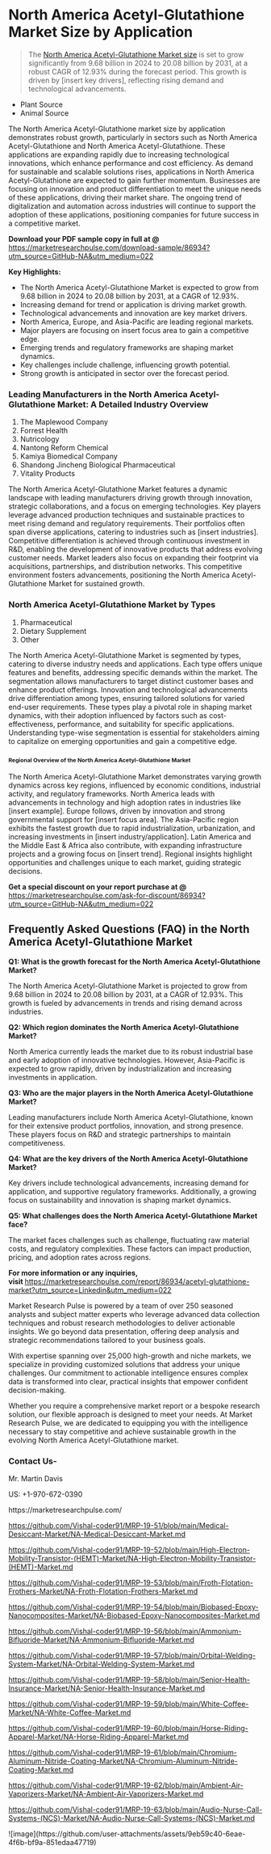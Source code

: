 <h1>North America Acetyl-Glutathione Market&nbsp;Size by Application</h1><blockquote><p>The <a href="https://marketresearchpulse.com/download-sample/86934?utm_source=GitHub-NA&amp;utm_medium=022">North America Acetyl-Glutathione Market size</a> is set to grow significantly from 9.68 billion in 2024 to 20.08 billion by 2031, at a robust CAGR of 12.93% during the forecast period. This growth is driven by [insert key drivers], reflecting rising demand and technological advancements.</p></blockquote><ul><li>Plant Source<li> Animal Source</li></ul><p>The North America Acetyl-Glutathione market size by application demonstrates robust growth, particularly in sectors such as North America Acetyl-Glutathione and North America Acetyl-Glutathione. These applications are expanding rapidly due to increasing technological innovations, which enhance performance and cost efficiency. As demand for sustainable and scalable solutions rises, applications in North America Acetyl-Glutathione are expected to gain further momentum. Businesses are focusing on innovation and product differentiation to meet the unique needs of these applications, driving their market share. The ongoing trend of digitalization and automation across industries will continue to support the adoption of these applications, positioning companies for future success in a competitive market.</p><p><strong>Download your PDF sample copy in full at @ </strong><a href="https://marketresearchpulse.com/download-sample/86934?utm_source=GitHub-NA&amp;utm_medium=022">https://marketresearchpulse.com/download-sample/86934?utm_source=GitHub-NA&amp;utm_medium=022</a></p><p><strong>Key Highlights: </strong></p><ul><li>The North America Acetyl-Glutathione Market is expected to grow from 9.68 billion in 2024 to 20.08 billion by 2031, at a CAGR of 12.93%.</li><li>Increasing demand for trend or application is driving market growth.</li><li>Technological advancements and innovation are key market drivers.</li><li>North America, Europe, and Asia-Pacific are leading regional markets.</li><li>Major players are focusing on insert focus area to gain a competitive edge.</li><li>Emerging trends and regulatory frameworks are shaping market dynamics.</li><li>Key challenges include challenge, influencing growth potential.</li><li>Strong growth is anticipated in sector over the forecast period.</li></ul><h3>Leading Manufacturers in the North America Acetyl-Glutathione Market: A Detailed Industry Overview</h3><ol><li>The Maplewood Company</li><li>Forrest Health</li><li>Nutricology</li><li>Nantong Reform Chemical</li><li>Kamiya Biomedical Company</li><li>Shandong Jincheng Biological Pharmaceutical</li><li>Vitality Products</li></ol><div class="flex max-w-full flex-col flex-grow"><div class="min-h-8 text-message flex w-full flex-col items-end gap-2 whitespace-normal break-words [.text-message+&amp;]:mt-5" dir="auto" data-message-author-role="assistant" data-message-id="fd8432e4-4910-450d-b182-61b7bfb0a01f" data-message-model-slug="gpt-4o"><div class="flex w-full flex-col gap-1 empty:hidden first:pt-[3px]"><div class="markdown prose w-full break-words dark:prose-invert light"><p>The North America Acetyl-Glutathione Market features a dynamic landscape with leading manufacturers driving growth through innovation, strategic collaborations, and a focus on emerging technologies. Key players leverage advanced production techniques and sustainable practices to meet rising demand and regulatory requirements. Their portfolios often span diverse applications, catering to industries such as [insert industries]. Competitive differentiation is achieved through continuous investment in R&amp;D, enabling the development of innovative products that address evolving customer needs. Market leaders also focus on expanding their footprint via acquisitions, partnerships, and distribution networks. This competitive environment fosters advancements, positioning the North America Acetyl-Glutathione Market for sustained growth.</p></div></div></div></div><h3>North America Acetyl-Glutathione Market by Types</h3><ol><li>Pharmaceutical<li> Dietary Supplement<li> Other</li></ol><div class="flex max-w-full flex-col flex-grow"><div class="min-h-8 text-message flex w-full flex-col items-end gap-2 whitespace-normal break-words [.text-message+&amp;]:mt-5" dir="auto" data-message-author-role="assistant" data-message-id="084470be-0bb7-4664-bddf-5156b4f41249" data-message-model-slug="gpt-4o-mini"><div class="flex w-full flex-col gap-1 empty:hidden first:pt-[3px]"><div class="markdown prose w-full break-words dark:prose-invert light"><p>The North America Acetyl-Glutathione Market is segmented by types, catering to diverse industry needs and applications. Each type offers unique features and benefits, addressing specific demands within the market. The segmentation allows manufacturers to target distinct customer bases and enhance product offerings. Innovation and technological advancements drive differentiation among types, ensuring tailored solutions for varied end-user requirements. These types play a pivotal role in shaping market dynamics, with their adoption influenced by factors such as cost-effectiveness, performance, and suitability for specific applications. Understanding type-wise segmentation is essential for stakeholders aiming to capitalize on emerging opportunities and gain a competitive edge.</p></div></div></div></div><h3><span style="font-size: 11px;">Regional Overview of the North America Acetyl-Glutathione Market</span></h3><div class="flex max-w-full flex-col flex-grow"><div class="min-h-8 text-message flex w-full flex-col items-end gap-2 whitespace-normal break-words [.text-message+&amp;]:mt-5" dir="auto" data-message-author-role="assistant" data-message-id="e9038762-ce64-4e30-91c9-9bd413514231" data-message-model-slug="gpt-4o-mini"><div class="flex w-full flex-col gap-1 empty:hidden first:pt-[3px]"><div class="markdown prose w-full break-words dark:prose-invert light"><p>The North America Acetyl-Glutathione Market demonstrates varying growth dynamics across key regions, influenced by economic conditions, industrial activity, and regulatory frameworks. North America leads with advancements in technology and high adoption rates in industries like [insert example]. Europe follows, driven by innovation and strong governmental support for [insert focus area]. The Asia-Pacific region exhibits the fastest growth due to rapid industrialization, urbanization, and increasing investments in [insert industry/application]. Latin America and the Middle East &amp; Africa also contribute, with expanding infrastructure projects and a growing focus on [insert trend]. Regional insights highlight opportunities and challenges unique to each market, guiding strategic decisions.</p></div></div></div></div><p><strong>Get a special discount on your report purchase at @ </strong><a href="https://marketresearchpulse.com/ask-for-discount/86934?utm_source=GitHub-NA&amp;utm_medium=022">https://marketresearchpulse.com/ask-for-discount/86934?utm_source=GitHub-NA&amp;utm_medium=022</a></p><h2>Frequently Asked Questions (FAQ) in the North America Acetyl-Glutathione Market</h2><p><strong>Q1: What is the growth forecast for the North America Acetyl-Glutathione Market?</strong></p><p>The North America Acetyl-Glutathione Market is projected to grow from 9.68 billion in 2024 to 20.08 billion by 2031, at a CAGR of 12.93%. This growth is fueled by advancements in trends and rising demand across industries.</p><p><strong>Q2: Which region dominates the North America Acetyl-Glutathione Market?</strong></p><p>North America currently leads the market due to its robust industrial base and early adoption of innovative technologies. However, Asia-Pacific is expected to grow rapidly, driven by industrialization and increasing investments in application.</p><p><strong>Q3: Who are the major players in the North America Acetyl-Glutathione Market?</strong></p><p>Leading manufacturers include North America Acetyl-Glutathione, known for their extensive product portfolios, innovation, and strong presence. These players focus on R&amp;D and strategic partnerships to maintain competitiveness.</p><p><strong>Q4: What are the key drivers of the North America Acetyl-Glutathione Market?</strong></p><p>Key drivers include technological advancements, increasing demand for application, and supportive regulatory frameworks. Additionally, a growing focus on sustainability and innovation is shaping market dynamics.</p><p><strong>Q5: What challenges does the North America Acetyl-Glutathione Market face?</strong></p><p>The market faces challenges such as challenge, fluctuating raw material costs, and regulatory complexities. These factors can impact production, pricing, and adoption rates across regions.</p><p><strong>For more information or any inquiries, visit&nbsp;</strong><a href="https://marketresearchpulse.com/report/86934/acetyl-glutathione-market?utm_source=Linkedin&utm_medium=022">https://marketresearchpulse.com/report/86934/acetyl-glutathione-market?utm_source=Linkedin&utm_medium=022</a></p><p>Market Research Pulse is powered by a team of over 250 seasoned analysts and subject matter experts who leverage advanced data collection techniques and robust research methodologies to deliver actionable insights. We go beyond data presentation, offering deep analysis and strategic recommendations tailored to your business goals.</p><p>With expertise spanning over 25,000 high-growth and niche markets, we specialize in providing customized solutions that address your unique challenges. Our commitment to actionable intelligence ensures complex data is transformed into clear, practical insights that empower confident decision-making.</p><p>Whether you require a comprehensive market report or a bespoke research solution, our flexible approach is designed to meet your needs. At Market Research Pulse, we are dedicated to equipping you with the intelligence necessary to stay competitive and achieve sustainable growth in the evolving North America Acetyl-Glutathione market.</p><h3><strong>Contact Us-</strong></h3><p>Mr. Martin Davis</p><p>US: +1-970-672-0390</p><p>https://marketresearchpulse.com/</p><p><a href="https://github.com/Vishal-coder91/MRP-19-51/blob/main/Medical-Desiccant-Market/NA-Medical-Desiccant-Market.md">https://github.com/Vishal-coder91/MRP-19-51/blob/main/Medical-Desiccant-Market/NA-Medical-Desiccant-Market.md</a></p><p><a href="https://github.com/Vishal-coder91/MRP-19-52/blob/main/High-Electron-Mobility-Transistor-(HEMT)-Market/NA-High-Electron-Mobility-Transistor-(HEMT)-Market.md">https://github.com/Vishal-coder91/MRP-19-52/blob/main/High-Electron-Mobility-Transistor-(HEMT)-Market/NA-High-Electron-Mobility-Transistor-(HEMT)-Market.md</a></p><p><a href="https://github.com/Vishal-coder91/MRP-19-53/blob/main/Froth-Flotation-Frothers-Market/NA-Froth-Flotation-Frothers-Market.md">https://github.com/Vishal-coder91/MRP-19-53/blob/main/Froth-Flotation-Frothers-Market/NA-Froth-Flotation-Frothers-Market.md</a></p><p><a href="https://github.com/Vishal-coder91/MRP-19-54/blob/main/Biobased-Epoxy-Nanocomposites-Market/NA-Biobased-Epoxy-Nanocomposites-Market.md">https://github.com/Vishal-coder91/MRP-19-54/blob/main/Biobased-Epoxy-Nanocomposites-Market/NA-Biobased-Epoxy-Nanocomposites-Market.md</a></p><p><a href="https://github.com/Vishal-coder91/MRP-19-56/blob/main/Ammonium-Bifluoride-Market/NA-Ammonium-Bifluoride-Market.md">https://github.com/Vishal-coder91/MRP-19-56/blob/main/Ammonium-Bifluoride-Market/NA-Ammonium-Bifluoride-Market.md</a></p><p><a href="https://github.com/Vishal-coder91/MRP-19-57/blob/main/Orbital-Welding-System-Market/NA-Orbital-Welding-System-Market.md">https://github.com/Vishal-coder91/MRP-19-57/blob/main/Orbital-Welding-System-Market/NA-Orbital-Welding-System-Market.md</a></p><p><a href="https://github.com/Vishal-coder91/MRP-19-58/blob/main/Senior-Health-Insurance-Market/NA-Senior-Health-Insurance-Market.md">https://github.com/Vishal-coder91/MRP-19-58/blob/main/Senior-Health-Insurance-Market/NA-Senior-Health-Insurance-Market.md</a></p><p><a href="https://github.com/Vishal-coder91/MRP-19-59/blob/main/White-Coffee-Market/NA-White-Coffee-Market.md">https://github.com/Vishal-coder91/MRP-19-59/blob/main/White-Coffee-Market/NA-White-Coffee-Market.md</a></p><p><a href="https://github.com/Vishal-coder91/MRP-19-60/blob/main/Horse-Riding-Apparel-Market/NA-Horse-Riding-Apparel-Market.md">https://github.com/Vishal-coder91/MRP-19-60/blob/main/Horse-Riding-Apparel-Market/NA-Horse-Riding-Apparel-Market.md</a></p><p><a href="https://github.com/Vishal-coder91/MRP-19-61/blob/main/Chromium-Aluminum-Nitride-Coating-Market/NA-Chromium-Aluminum-Nitride-Coating-Market.md">https://github.com/Vishal-coder91/MRP-19-61/blob/main/Chromium-Aluminum-Nitride-Coating-Market/NA-Chromium-Aluminum-Nitride-Coating-Market.md</a></p><p><a href="https://github.com/Vishal-coder91/MRP-19-62/blob/main/Ambient-Air-Vaporizers-Market/NA-Ambient-Air-Vaporizers-Market.md">https://github.com/Vishal-coder91/MRP-19-62/blob/main/Ambient-Air-Vaporizers-Market/NA-Ambient-Air-Vaporizers-Market.md</a></p><p><a href="https://github.com/Vishal-coder91/MRP-19-63/blob/main/Audio-Nurse-Call-Systems-(NCS)-Market/NA-Audio-Nurse-Call-Systems-(NCS)-Market.md">https://github.com/Vishal-coder91/MRP-19-63/blob/main/Audio-Nurse-Call-Systems-(NCS)-Market/NA-Audio-Nurse-Call-Systems-(NCS)-Market.md</a></p>
![image](https://github.com/user-attachments/assets/9eb59c40-6eae-4f6b-bf9a-851edaa47719)
